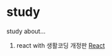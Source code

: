 # study
study about...
  
  1. react with 생활코딩 개정판 [React](https://www.youtube.com/watch?v=AoMv0SIjZL8&list=PLuHgQVnccGMCOGstdDZvH41x0Vtvwyxu7&index=1)
